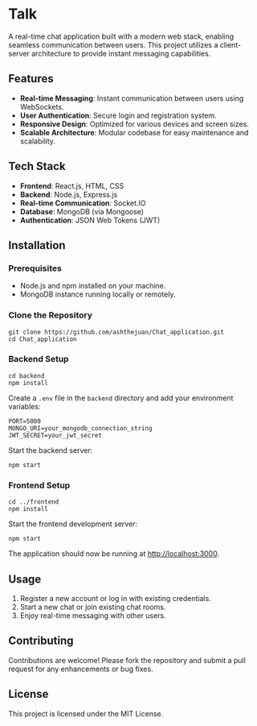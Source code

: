 <!DOCTYPE html>
<html lang="en">
<head>
  <meta charset="UTF-8">
<body>

<h1>Talk</h1>

<p>A real-time chat application built with a modern web stack, enabling seamless communication between users. This project utilizes a client-server architecture to provide instant messaging capabilities.</p>

<h2>Features</h2>
<ul>
  <li><strong>Real-time Messaging</strong>: Instant communication between users using WebSockets.</li>
  <li><strong>User Authentication</strong>: Secure login and registration system.</li>
  <li><strong>Responsive Design</strong>: Optimized for various devices and screen sizes.</li>
  <li><strong>Scalable Architecture</strong>: Modular codebase for easy maintenance and scalability.</li>
</ul>

<h2>Tech Stack</h2>
<ul>
  <li><strong>Frontend</strong>: React.js, HTML, CSS</li>
  <li><strong>Backend</strong>: Node.js, Express.js</li>
  <li><strong>Real-time Communication</strong>: Socket.IO</li>
  <li><strong>Database</strong>: MongoDB (via Mongoose)</li>
  <li><strong>Authentication</strong>: JSON Web Tokens (JWT)</li>
</ul>

<h2>Installation</h2>

<h3>Prerequisites</h3>
<ul>
  <li>Node.js and npm installed on your machine.</li>
  <li>MongoDB instance running locally or remotely.</li>
</ul>

<h3>Clone the Repository</h3>
<pre><code>git clone https://github.com/ashthejuan/Chat_application.git
cd Chat_application</code></pre>

<h3>Backend Setup</h3>
<pre><code>cd backend
npm install</code></pre>

<p>Create a <code>.env</code> file in the <code>backend</code> directory and add your environment variables:</p>
<pre><code>PORT=5000
MONGO_URI=your_mongodb_connection_string
JWT_SECRET=your_jwt_secret</code></pre>

<p>Start the backend server:</p>
<pre><code>npm start</code></pre>

<h3>Frontend Setup</h3>
<pre><code>cd ../frontend
npm install</code></pre>

<p>Start the frontend development server:</p>
<pre><code>npm start</code></pre>

<p>The application should now be running at <a href="http://localhost:3000">http://localhost:3000</a>.</p>

<h2>Usage</h2>
<ol>
  <li>Register a new account or log in with existing credentials.</li>
  <li>Start a new chat or join existing chat rooms.</li>
  <li>Enjoy real-time messaging with other users.</li>
</ol>

<h2>Contributing</h2>
<p>Contributions are welcome! Please fork the repository and submit a pull request for any enhancements or bug fixes.</p>

<h2>License</h2>
<p>This project is licensed under the MIT License.</p>

</body>
</html>
